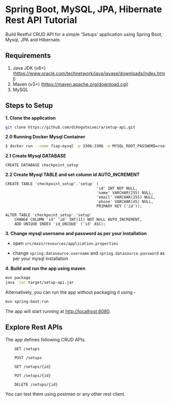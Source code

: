 # Spring Boot, MySQL, JPA, Hibernate Rest API Tutorial

Build Restful CRUD API for a simple 'Setups' application using Spring Boot, Mysql, JPA and Hibernate.

## Requirements

1. Java JDK (v8+) (https://www.oracle.com/technetwork/java/javase/downloads/index.html)
2. Maven (v3+) (https://maven.apache.org/download.cgi)
3. MySQL

## Steps to Setup

**1. Clone the application**

```bash
git clone https://github.com/dihogoteixeira/setup-api.git
```

**2.0 Running Docker Mysql Container**

```bash
$ docker run --name fiap-mysql -p 3306:3306 -e MYSQL_ROOT_PASSWORD=root -d mysql
```

**2.1 Create Mysql DATABASE**

```mysql
CREATE DATABASE checkpoint_setup
```

**2.2 Create Mysql TABLE and set column id AUTO_INCREMENT**

```mysql
CREATE TABLE 'checkpoint_setup'.'setup' (
                                        'id' INT NOT NULL,
                                        'name' VARCHAR(255) NULL,
                                        'email' VARCHAR(255) NULL,
                                        'phone' VARCHAR(45) NULL,
                                        PRIMARY KEY ('id'));

ALTER TABLE 'checkpoint_setup'.'setup'
    CHANGE COLUMN 'id' 'id' INT(11) NOT NULL AUTO_INCREMENT,
    ADD UNIQUE INDEX 'id_UNIQUE' ('id' ASC);
```

**3. Change mysql username and password as per your installation**

+ open `src/main/resources/application.properties`

+ change `spring.datasource.username` and `spring.datasource.password` as per your mysql installation

**4. Build and run the app using maven**

```bash
mvn package
java -jar target/setup-api.jar
```

Alternatively, you can run the app without packaging it using -

```bash
mvn spring-boot:run
```

The app will start running at <http://localhost:8080>.

## Explore Rest APIs

The app defines following CRUD APIs.

```
    GET /setups
    
    POST /setups
    
    GET /setups/{id}
    
    PUT /setups/{id}
    
    DELETE /setups/{id}
```

You can test them using postman or any other rest client.

